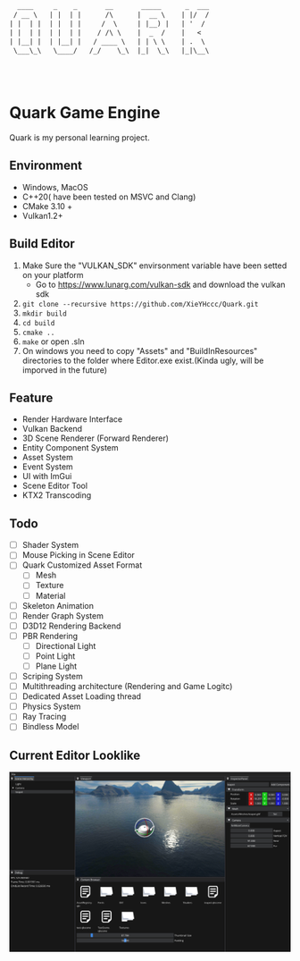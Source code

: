 ```
  ____     _    _       __       _____      _  ___
 / __ \   | |  | |      /\      |  __ \    | |/  /
| |  | |  | |  | |     /  \     | |__) |   | '  / 
| |  | |  | |  | |    / /\ \    |  _  /    |   <  
| |__| |  | |__| |   / ____ \   | | \ \    | .  \ 
 \___\_\   \____/   /_/    \_\  |_|  \_\   |_|\__\
                                     

                                                                
```


# Quark Game Engine

Quark is my personal learning project.


## Environment

- Windows, MacOS
- C++20( have been tested on MSVC and Clang)
- CMake 3.10 +
- Vulkan1.2+


## Build Editor
1. Make Sure the "VULKAN_SDK" envirsonment variable have been setted on your platform
    - Go to https://www.lunarg.com/vulkan-sdk and download the vulkan sdk
2. ```git clone --recursive https://github.com/XieYHccc/Quark.git ```
3. ```mkdir build```
4. ```cd build```
5. ```cmake ..```
6. ```make``` or open .sln
7. On windows you need to copy "Assets" and "BuildInResources" directories to the folder where Editor.exe exist.(Kinda ugly, will be imporved in the future)

## Feature

- Render Hardware Interface
- Vulkan Backend
- 3D Scene Renderer (Forward Renderer)
- Entity Component System
- Asset System
- Event System
- UI with ImGui
- Scene Editor Tool
- KTX2 Transcoding

## Todo
- [ ] Shader System
- [ ] Mouse Picking in Scene Editor
- [ ] Quark Customized Asset Format
  - [ ] Mesh
  - [ ] Texture
  - [ ] Material
- [ ] Skeleton Animation
- [ ] Render Graph System
- [ ] D3D12 Rendering Backend
- [ ] PBR Rendering
  - [ ] Directional Light
  - [ ] Point Light
  - [ ] Plane Light
- [ ] Scriping System
- [ ] Multithreading architecture (Rendering and Game Logitc)
- [ ] Dedicated Asset Loading thread
- [ ] Physics System
- [ ] Ray Tracing
- [ ] Bindless Model

## Current Editor Looklike
![Editor Screen shot](EditorScreenShot.png "Editor's look")